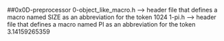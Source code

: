 ##0x0D-preprocessor
0-object_like_macro.h --> header file that defines a macro named SIZE as an abbreviation for the token 1024
1-pi.h --> header file that defines a macro named PI as an abbreviation for the token 3.14159265359

